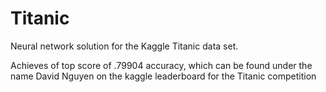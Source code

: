 # Titanic
Neural network solution for the Kaggle Titanic data set.

Achieves of top score of .79904 accuracy, which can be found under the name David Nguyen on the kaggle leaderboard for the Titanic competition
